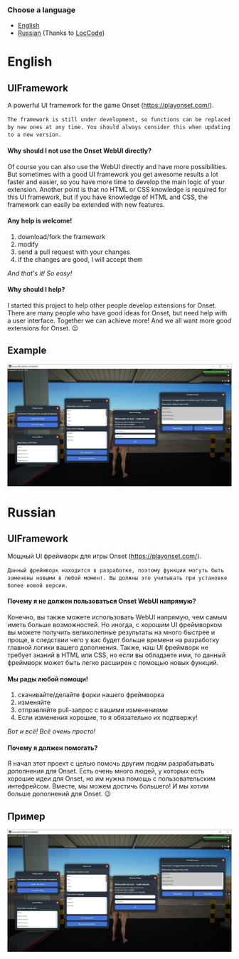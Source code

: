 ### Choose a language

* [English](#english)
* [Russian](#russian) (Thanks to [LocCode](https://github.com/LocCode))

# English

## UIFramework
A powerful UI framework for the game Onset (https://playonset.com/).

`The framework is still under development, so functions can be replaced by new ones at any time. You should always consider this when updating to a new version.`

#### Why should I not use the Onset WebUI directly?
Of course you can also use the WebUI directly and have more possibilities.
But sometimes with a good UI framework you get awesome results a lot faster and easier, so you have more time to develop the main logic of your extension.
Another point is that no HTML or CSS knowledge is required for this UI framework, but if you have knowledge of HTML and CSS, the framework can easily be extended with new features.

#### Any help is welcome!
1. download/fork the framework
2. modify 
3. send a pull request with your changes
4. if the changes are good, I will accept them

_And that's it! So easy!_

#### Why should I help?
I started this project to help other people develop extensions for Onset.
There are many people who have good ideas for Onset, but need help with a user interface.
Together we can achieve more! And we all want more good extensions for Onset. 😉

## Example
![image](/screenshots/screenshot_01.png)

# Russian

## UIFramework
Мощный UI фреймворк для игры Onset (https://playonset.com/).

`Данный фреймворк находится в разработке, поэтому функции могуть быть заменены новыми в любой момент. Вы должны это учитывать при установке более новой версии.`

#### Почему я не должен пользоваться Onset WebUI напрямую?
Конечно, вы также можете использовать WebUI напрямую, чем самым иметь больше возможностей.
Но иногда, c хорошим UI фреймворком вы можете получить великолепные результаты на много быстрее и проще, в следствии чего у вас будет больше времени на разработку главной логики вашего дополнения.
Также, наш UI фреймворк не требует знаний в HTML или CSS, но если вы обладаете ими, то данный фреймворк может быть легко расширен с помощью новых функций.

#### Мы рады любой помощи!
1. скачивайте/делайте форки нашего фреймворка
2. изменяйте
3. отправляйте pull-запрос с вашими изменениями
4. Если изменения хорошие, то я обязательно их подтвержу!

_Вот и всё! Всё очень просто!_

#### Почему я должен помогать?
Я начал этот проект с целью помочь другим людям разрабатывать дополнения для Onset.
Есть очень много людей, у которых есть хорошие идеи для Onset, но им нужна помощь с пользовательским интефрейсом.
Вместе, мы можем достичь большего! И мы хотим больше дополнений для Onset. 😉

## Пример
![image](/screenshots/screenshot_01.png)

